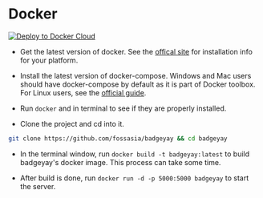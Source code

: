 # Docker

[![Deploy to Docker Cloud](https://files.cloud.docker.com/images/deploy-to-dockercloud.svg)](https://cloud.docker.com/stack/deploy/?repo=https://github.com/fossasia/badgeyay)

* Get the latest version of docker. See the [offical site](https://docs.docker.com/engine/installation/) for installation info for your platform.

* Install the latest version of docker-compose. Windows and Mac users should have docker-compose by default as it is part of Docker toolbox. For Linux users, see the
[official guide](https://docs.docker.com/compose/install/).

* Run `docker` and in terminal to see if they are properly installed.

* Clone the project and cd into it.

```bash
git clone https://github.com/fossasia/badgeyay && cd badgeyay
```

* In the terminal window, run `docker build -t badgeyay:latest` to build badgeyay's docker image. This process can take some time.

* After build is done, run `docker run -d -p 5000:5000 badgeyay` to start the server.
